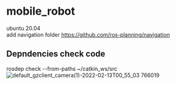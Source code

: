# mobile_robot
ubuntu 20.04   
add navigation folder https://github.com/ros-planning/navigation   
## Depndencies check code
rosdep check --from-paths ~/catkin_ws/src
![default_gzclient_camera(1)-2022-02-13T00_55_03 766019](https://user-images.githubusercontent.com/67641480/159408403-7d72f304-ee32-4296-8690-bab6467fc808.jpg)
